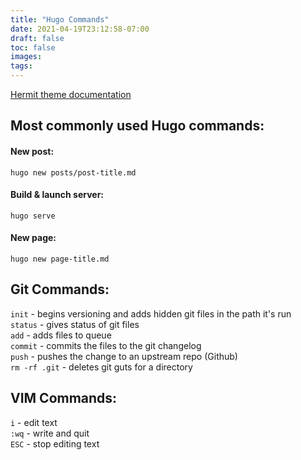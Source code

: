 ```yaml
---
title: "Hugo Commands"
date: 2021-04-19T23:12:58-07:00
draft: false
toc: false
images:
tags:
---
```

[Hermit theme documentation](https://themes.gohugo.io/hermit/)

## Most commonly used Hugo commands:

#### New post:  
```
hugo new posts/post-title.md
```

#### Build & launch server:  
```
hugo serve
```

#### New page:
```
hugo new page-title.md
``` 


## Git Commands:

`init` - begins versioning and adds hidden git files in the path it's run  
`status` - gives status of git files  
`add` - adds files to queue  
`commit` - commits the files to the git changelog  
`push` - pushes the change to an upstream repo (Github)  
`rm -rf .git` - deletes git guts for a directory

## VIM Commands:
`i` - edit text  
`:wq` - write and quit  
`ESC` - stop editing text

